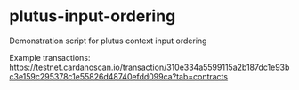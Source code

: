 # plutus-input-ordering
Demonstration script for plutus context input ordering

Example transactions: https://testnet.cardanoscan.io/transaction/310e334a5599115a2b187dc1e93bc3e159c295378c1e55826d48740efdd099ca?tab=contracts
